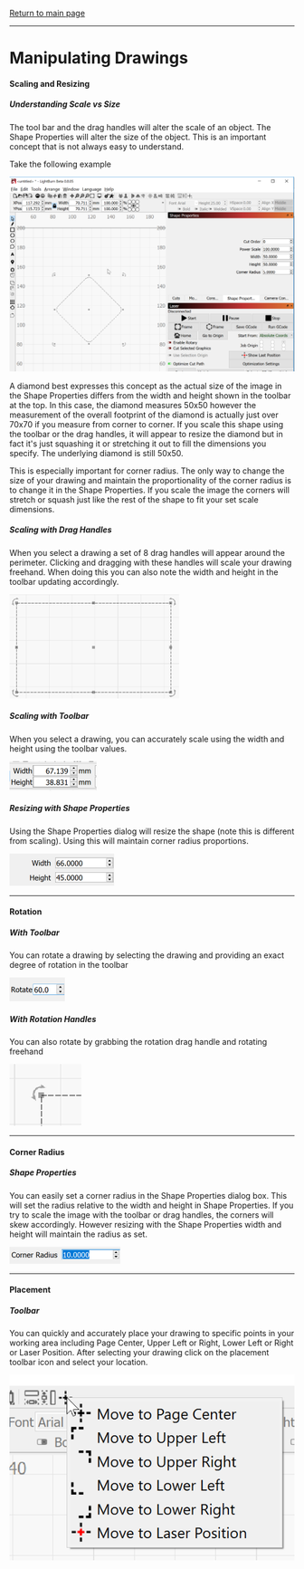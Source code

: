 [Return to main page](README.md)

----

# Manipulating Drawings

#### Scaling and Resizing

##### Understanding Scale vs Size

The tool bar and the drag handles will alter the scale of an object. The Shape Properties will alter the size of the object. This is an important concept that is not always easy to understand.

Take the following example

![Size vs Scale](/img/Size-Vs-Scale.png)

A diamond best expresses this concept as the actual size of the image in the Shape Properties differs from the width and height shown in the toolbar at the top. In this case, the diamond measures 50x50 however the measurement of the overall footprint of the diamond is actually just over 70x70 if you measure from corner to corner. If you scale this shape using the toolbar or the drag handles, it will appear to resize the diamond but in fact it's just squashing it or stretching it out to fill the dimensions you specify. The underlying diamond is still 50x50. 

This is especially important for corner radius. The only way to change the size of your drawing and maintain the proportionality of the corner radius is to change it in the Shape Properties. If you scale the image the corners will stretch or squash just like the rest of the shape to fit your set scale dimensions.



##### Scaling with Drag Handles

When you select a drawing a set of 8 drag handles will appear around the perimeter. Clicking and dragging with these handles will scale your drawing freehand. When doing this you can also note the width and height in the toolbar updating accordingly. 

![Scale with Drag Handles](/img/Scale-Drag-Handles.png)

##### Scaling with Toolbar

When you select a drawing, you can accurately scale using the width and height using the toolbar values.

![Toolbar Width Height](/img/Scale-Width-Height.png)

##### Resizing with Shape Properties

Using the Shape Properties dialog will resize the shape (note this is different from scaling). Using this will maintain corner radius proportions.

![Scale Shape Properties](/img/Scale-Shape-Properties.PNG)

-----------

#### Rotation

##### With Toolbar

You can rotate a drawing by selecting the drawing and providing an exact degree of rotation in the toolbar

![Rotate Toolbar](img/Rotate-Toolbar.png)

##### With Rotation Handles

You can also rotate by grabbing the rotation drag handle and rotating freehand

![Rotate Drag Handles](img/Rotate-Drag-Handle.png)

-------------------

#### Corner Radius

##### Shape Properties

You can easily set a corner radius in the Shape Properties dialog box. This will set the radius relative to the width and height in Shape Properties. If you try to scale the image with the toolbar or drag handles, the corners will skew accordingly. However resizing with the Shape Properties width and height will maintain the radius as set.

![Corner Radius](/img/Corner-Radius.png)

---------------

#### Placement

##### Toolbar

You can quickly and accurately place your drawing to specific points in your working area including Page Center, Upper Left or Right, Lower Left or Right or Laser Position. After selecting your drawing click on the placement toolbar icon and select your location.

![Image Placement](/img/Image-Placement.png)

